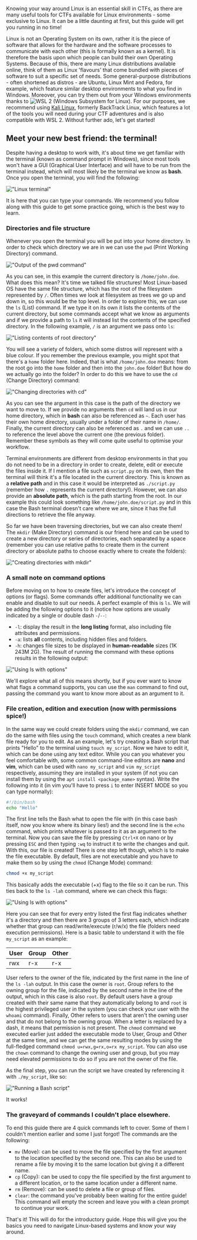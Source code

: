 Knowing your way around Linux is an essential skill in CTFs, as there are many useful tools for CTFs available for 
Linux environments - some exclusive to Linux. It can be a little daunting at first, but this guide will
get you running in no time!

Linux is not an Operating System on its own, rather it is the piece of software that allows for the hardware and the
software processes to communicate with each other (this is formally known as a kernel). It is therefore the basis 
upon which people can build their own Operating Systems. Because of this, there are many Linux distributions 
available online, think of them as Linux 'flavours' that come bundled with pieces of software to suit a specific set 
of needs. Some general-purpose distributions - often shortened as distros - are Ubuntu, Linux Mint and Fedora, for 
example, which feature similar desktop environments to what you find in Windows. Moreover, you can try them out from 
your Windows environments thanks to 
![WSL 2](https://learn.microsoft.com/en-us/windows/wsl/install) (Windows Subsystem for Linux).
For our purposes, we recommend using [Kali Linux](https://www.kali.org/get-kali/), formerly BackTrack Linux, which 
features a lot of the tools you will need during your CTF adventures and is also compatible with WSL 2. Without 
further ado, let's get started!

## Meet your new best friend: the terminal!
Despite having a desktop to work with, it's about time we get familiar with the terminal (known as command prompt
in Windows), since most tools won't have a GUI (Graphical User Interface) and will have to be run from the
terminal instead, which will most likely be the terminal we know as **bash**. Once you open the terminal, you will 
find the following: 

!["Linux terminal"](https://github.com/Vintrae/How-To-CTF/blob/main/images/linux_cmd.png?raw=true "Linux terminal")

It is here that you can type your commands. We recommend you follow along with this guide to get some practice
going, which is the best way to learn.

### Directories and file structure
Whenever you open the terminal you will be put into your home directory. In order to check which directory we are
in we can use the `pwd` (Print Working Directory) command.

!["Output of the pwd command"](https://github.com/Vintrae/How-To-CTF/blob/main/images/linux_pwd.png?raw=true "Output of the pwd command")

As you can see, in this example the current directory is `/home/john.doe`. What does this mean? It's time we talked
file structures! Most Linux-based OS have the same file structure, which has the root of the filesystem represented
by `/`. Often times we look at filesystem as trees we go up and down in, so this would be the top level. In order
to explore this, we can use the `ls` (List) command. If we type it on its own it lists the contents of the current
directory, but some commands accept what we know as arguments and if we provide a path to `ls` it will instead list
the contents of the specified directory. In the following example, `/` is an argument we pass onto `ls`:

!["Listing contents of root directory"](https://github.com/Vintrae/How-To-CTF/blob/main/images/linux_ls.png?raw=true "Listing contents of root directory")

You will see a variety of folders, which some distros will represent with a blue colour. If you remember the previous
example, you might spot that there's a `home` folder here. Indeed, that is what `/home/john.doe` means: from the root
go into the `home` folder and then into the `john.doe` folder! But how do we actually go into the folder? In order to 
do this we have to use the `cd` (Change Directory) command:

!["Changing directories with cd"](https://github.com/Vintrae/How-To-CTF/blob/main/images/linux_cd.png?raw=true "Changing directories with cd")

As you can see the argument in this case is the path of the directory we want to move to. If we provide no arguments
then `cd` will land us in our home directory, which in **bash** can also be referenced as `~`. Each user has their own
home directory, usually under a folder of their name in `/home/`. Finally, the current directory can also be referenced 
as `.` and we can use `..` to reference the level above the current one (the previous folder). Remember these symbols 
as they will come quite useful to optimise your workflow.

Terminal environments are different from desktop environments in that you do not need to be in a directory in order to
create, delete, edit or execute the files inside it. If I mention a file such as `script.py` on its own, then the
terminal will think it's a file located in the current directory. This is known as a **relative path** and in this case
it would be interpreted as `./script.py` (remember how `.` represents the current directory!). However, we can also
provide an **absolute path**, which is the path starting from the root. In our example this could look something like
`/home/john.doe/script.py` and in this case the Bash terminal doesn't care where we are, since it has the full directions
to retrieve the file anyway.

So far we have been traversing directories, but we can also create them! The `mkdir` (Make Directory) command is our 
friend here and can be used to create a new directory or series of directories, each separated by a space (remember 
you can use relative paths to create them in the current directory or absolute paths to choose exactly where to create 
the folders):

!["Creating directories with mkdir"](https://github.com/Vintrae/How-To-CTF/blob/main/images/linux_mkdir.png?raw=true "Creating directories with mkdir")

### A small note on command options 

Before moving on to how to create files, let's introduce the concept of options (or flags). Some commands offer
additional functionality we can enable and disable to suit our needs. A perfect example of this is `ls`. We will be
adding the following options to it (notice how options are usually indicated by a single or double dash `-`/`--`:
- `-l`: display the result in the **long listing** format, also including file attributes and permissions.
- `-a`: lists **all** contents, including hidden files and folders.
- `-h`: changes file sizes to be displayed in **human-readable**  sizes (1K 243M 2G).
The result of running the command with these options results in the following output:

!["Using ls with options"](https://github.com/Vintrae/How-To-CTF/blob/main/images/linux_ls_options.png?raw=true "Using ls with options")

We'll explore what all of this means shortly, but if you ever want to know what flags a command supports, you can use the
`man` command to find out, passing the command you want to know more about as an argument to it.

### File creation, edition and execution (now with permissions spice!)

In the same way we could create folders using the `mkdir` command, we can do the same with files using the `touch` command, 
which creates a new blank file ready for you to edit. As an example, let's try creating a Bash script that prints "Hello" 
to the terminal using `touch my_script`. Now we have to edit it, which can be done using any text editor. While you can you 
whatever you feel comfortable with, some common command-line editors are **nano** and **vim**, which can be used with 
`nano my_script` and `vim my_script` respectively, assuming they are installed in your system (if not you can install them 
by using the `apt install <package_name>` syntax). Write the following into it (in vim you'll have to press `i` to enter 
INSERT MODE so you can type normally):
```bash
#!/bin/bash
echo "Hello"
```
The first line tells the Bash what to open the file with (in this case bash itself, now you know where its binary lies!) and
the second line is the `echo` command, which prints whatever is passed to it as an argument to the terminal. Now you can save
the file by pressing `Ctrl+X` on nano or by pressing `ESC` and then typing `:wq` to instruct it to write the changes and quit.
With this, our file is created! There is one step left though, which is to make the file executable. By default, files are not
executable and you have to make them so by using the `chmod` (Change Mode) command:

```bash
chmod +x my_script
```

This basically adds the executable (+x) flag to the file so it can be run. This ties back to the `ls -lah` command, where we
can check this flags:

!["Using ls with options"](https://github.com/Vintrae/How-To-CTF/blob/main/images/linux_ls_options_2.png?raw=true "Using ls with options")

Here you can see that for every entry listed the first flag indicates whether it's a directory and then there are 3 groups of
3 letters each, which indicate whether that group can read/write/execute (r/w/x) the file (folders need execution permissions). Here is
a basic table to understand it with the file `my_script` as an example:

| User         | Group     | Other |
|--------------|-----------|-------|
| rwx          | r-x       | r-x   |

User refers to the owner of the file, indicated by the first name in the line of the `ls -lah` output. In this case the owner is
`root`. Group refers to the owning group for the file, indicated by the second name in the line of the output, which in this case is
also `root`. By default users have a group created with their same name that they automatically belong to and `root` is the highest
privileged user in the system (you can check your user with the `whoami` command). Finally, Other refers to users that aren't the
owning user and that do not belong to the owning group. When a letter is replaced by a dash, it means that permission is not present.
The `chmod` command we executed earlier just added the executable mode to User, Group and Other at the same time, and we can get the
same resulting modes by using the full-fledged command `chmod u=rwx,g=rx,o=rx my_script`. You can also use the `chown` command to change
the owning user and group, but you may need elevated permissions to do so if you are not the owner of the file.

As the final step, you can run the script we have created by referencing it with `./my_script`, like so:

!["Running a Bash script"](https://github.com/Vintrae/How-To-CTF/blob/main/images/linux_script.png?raw=true "Running a Bash script")

It works!

### The graveyard of commands I couldn't place elsewhere.

To end this guide there are 4 quick commands left to cover. Some of them I couldn't mention earlier and some I just forgot! The commands
are the following:
- `mv` (Move): can be used to move the file specified by the first argument to the location specified by the second one. This can also
be used to rename a file by moving it to the same location but giving it a different name.
- `cp` (Copy): can be used to copy the file specified by the first argument to a different location, or to the same location under a
different name.
- `rm` (Remove): can be used to delete a file or group of files.
- `clear`: the command you've probably been waiting for the entire guide! This command will empty the screen and leave you with a clean
prompt to continue your work.

That's it! This will do for the introductory guide. Hope this will give you the basics you need to navigate Linux-based systems and know
your way around. 




